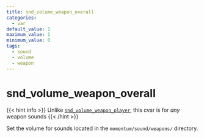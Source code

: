 ```yaml
---
title: snd_volume_weapon_overall
categories:
  - var
default_value: 1
maximum_value: 1
minimum_value: 0
tags:
  - sound
  - volume
  - weapon
---
```


# snd_volume_weapon_overall

{{< hint info >}}
Unlike [`snd_volume_weapon_player`](/var/snd_volume_weapon_player), this cvar is for _any_ weapon sounds
{{< /hint >}}

Set the volume for sounds located in the `momentum/sound/weapons/` directory.
